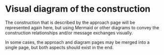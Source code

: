 # Visual diagram of the construction

The construction that is described by the approach page will be represented again here, but using Mermaid or other diagrams to convey the construction relationships and/or message exchanges visually.

In some cases, the approach and diagram pages may be merged into a single page, but both aspects should exist in the end.

